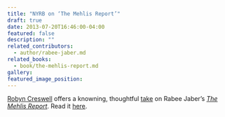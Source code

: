 ```yaml
---
title: "NYRB on ‘The Mehlis Report’"
draft: true
date: 2013-07-20T16:46:00-04:00
featured: false
description: ""
related_contributors:
  - author/rabee-jaber.md
related_books:
  - book/the-mehlis-report.md
gallery:
featured_image_position: 
---
```


[Robyn Creswell](http://ndbooks.com/author/robyn-creswell) offers a knowning, thoughtful [take](http://www.nybooks.com/blogs/nyrblog/2013/jul/20/rabee-jaber-chasing-beiruts-ghosts/) on Rabee Jaber’s [_The Mehlis Report_](http://ndbooks.com/book/the-mehlis-report). Read it [here](http://www.nybooks.com/blogs/nyrblog/2013/jul/20/rabee-jaber-chasing-beiruts-ghosts/). 

